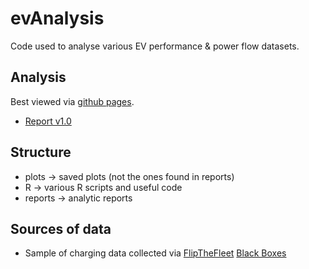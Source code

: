 # evAnalysis

Code used to analyse various EV performance & power flow datasets.

## Analysis

Best viewed via [github pages](https://dataknut.github.io/EVBB/).

 * [Report v1.0](https://dataknut.github.io/EVBB/reports/fullReport/EVBB_report_v1.html)

## Structure

 * plots -> saved plots (not the ones found in reports)
 * R -> various R scripts and useful code
 * reports -> analytic reports
 
## Sources of data

 * Sample of charging data collected via [FlipTheFleet](http://flipthefleet.org/) [Black Boxes](https://flipthefleet.org/ev-black-box/)
